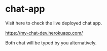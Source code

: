 # chat-app

Visit here to check the live deployed chat app.

https://my-chat-dev.herokuapp.com/

Both chat will be typed by you alternatively.

